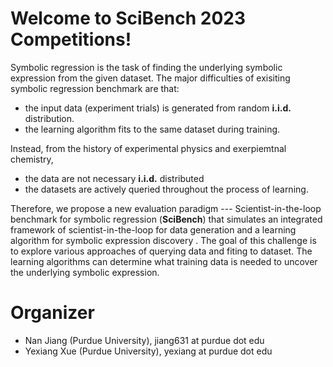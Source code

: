 # Welcome to SciBench 2023 Competitions!
Symbolic regression is the task of finding the underlying symbolic expression from the given dataset.
The major difficulties of exisiting symbolic regression benchmark are that:
- the input data (experiment trials) is generated from random **i.i.d.** distribution.
- the learning algorithm fits to the same dataset during training.

Instead, from the history of experimental physics and exerpiemtnal chemistry,
- the data are not necessary **i.i.d.** distributed 
- the datasets are actively queried throughout the process of learning. 


Therefore, we propose a new evaluation paradigm --- Scientist-in-the-loop benchmark for symbolic regression (**SciBench**) that simulates an integrated framework of scientist-in-the-loop for data generation and a learning algorithm for symbolic expression discovery . The goal of this challenge is to explore various approaches of querying data and fiting to dataset. The learning algorithms can determine what training data is needed to uncover the underlying symbolic expression.




# Organizer
- Nan Jiang (Purdue University), jiang631 at purdue dot edu
- Yexiang Xue (Purdue University), yexiang at purdue dot edu


